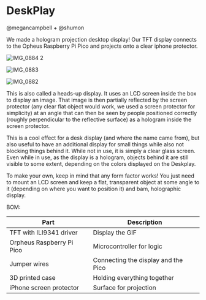 # DeskPlay
@megancampbell + @shumon 

We made a hologram projection desktop display! Our TFT display connects to the Opheus Raspberry Pi Pico and projects onto a clear iphone protector. 

![IMG_0884 2](https://github.com/user-attachments/assets/9fdc3408-ecc8-420a-9565-41f2a2a7a571)

![IMG_0883](https://github.com/user-attachments/assets/c74279d8-f279-45f2-b034-083195a3b964)

![IMG_0882](https://github.com/user-attachments/assets/09dadb86-f34a-4c0f-88ca-2d63c5092f79)

This is also called a heads-up display. It uses an LCD screen inside the box to display an image. That image is then partially reflected by the screen protector (any clear flat object would work, we used a screen protector for simplicity) at an angle that can then be seen by people positioned correctly (roughly perpendicular to the reflective surface) as a hologram inside the screen protector. 

This is a cool effect for a desk display (and where the name came from), but also useful to have an additional display for small things while also not blocking things behind it. While not in use, it is simply a clear glass screen. Even while in use, as the display is a hologram, objects behind it are still visible to some extent, depending on the colors displayed on the Deskplay. 

To make your own, keep in mind that any form factor works! You just need to mount an LCD screen and keep a flat, transparent object at some angle to it (depending on where you want to position it) and bam, holographic display. 


BOM:

| Part                      | Description                        |
|---------------------------|------------------------------------|
| TFT with ILI9341 driver   | Display the GIF                    |
| Orpheus Raspberry Pi Pico| Microcontroller for logic          |
| Jumper wires              | Connecting the display and the Pico|
| 3D printed case           | Holding everything together        |
| iPhone screen protector   | Surface for projection             |

